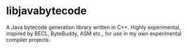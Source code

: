 # libjavabytecode
A Java bytecode generation library written in C++.  Highly experimental, inspired by BECL, ByteBuddy, ASM etc., for use in my own experimental compiler projects.
